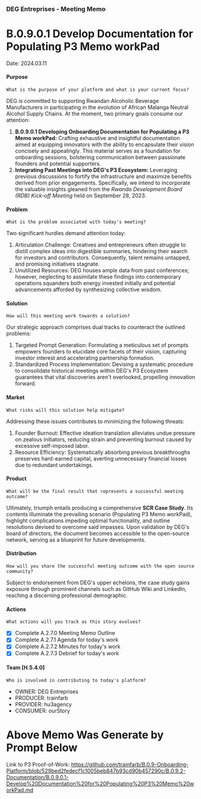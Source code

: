 ### DEG Entreprises - Meeting Memo
# B.0.9.0.1 Develop Documentation for Populating P3 Memo workPad
Date: 2024.03.11  

#### Purpose

`What is the purpose of your platform and what is your current focus?`

DEG is committed to supporting Rwandan Alcoholic Beverage Manufacturers in participating in the evolution of African Malanga Neutral Alcohol Supply Chains. At the moment, two primary goals consume our attention:

1. **B.0.9.0.1 Developing Onboarding Documentation for Populating a P3 Memo workPad:** Crafting exhaustive and insightful documentation aimed at equipping innovators with the ability to encapsulate their vision concisely and appealingly. This material serves as a foundation for onboarding sessions, bolstering communication between passionate founders and potential supporters.
2. **Integrating Past Meetings into DEG's P3 Ecosystem:** Leveraging previous discussions to fortify the infrastructure and maximize benefits derived from prior engagements. Specifically, we intend to incorporate the valuable insights gleaned from the *Rwanda Development Board (RDB) Kick-off Meeting* held on September 28, 2023.

#### Problem

`What is the problem associated with today's meeting?`

Two significant hurdles demand attention today:

1. Articulation Challenge: Creatives and entrepreneurs often struggle to distill complex ideas into digestible summaries, hindering their search for investors and contributors. Consequently, talent remains untapped, and promising initiatives stagnate.
2. Unutilized Resources: DEG houses ample data from past conferences; however, neglecting to assimilate these findings into contemporary operations squanders both energy invested initially and potential advancements afforded by synthesizing collective wisdom.

#### Solution

`How will this meeting work towards a solution?`

Our strategic approach comprises dual tracks to counteract the outlined problems:

1. Targeted Prompt Generation: Formulating a meticulous set of prompts empowers founders to elucidate core facets of their vision, capturing investor interest and accelerating partnership formation.
2. Standardized Process Implementation: Devising a systematic procedure to consolidate historical meetings within DEG's P3 Ecosystem guarantees that vital discoveries aren't overlooked, propelling innovation forward.

#### Market

`What risks will this solution help mitigate?`

Addressing these issues contributes to minimizing the following threats:

1. Founder Burnout: Effective ideation translation alleviates undue pressure on zealous initiators, reducing strain and preventing burnout caused by excessive self-imposed labor.
2. Resource Efficiency: Systematically absorbing previous breakthroughs preserves hard-earned capital, averting unnecessary financial losses due to redundant undertakings.

#### Product

`What will be the final result that represents a successful meeting outcome?`

Ultimately, triumph entails producing a comprehensive **SCR Case Study**. Its contents illuminate the prevailing scenario (Populating P3 Memo workPad), highlight complications impeding optimal functionality, and outline resolutions devised to overcome said impasses. Upon validation by DEG's board of directors, the document becomes accessible to the open-source network, serving as a blueprint for future developments.

#### Distribution

`How will you share the successful meeting outcome with the open source community?`

Subject to endorsement from DEG's upper echelons, the case study gains exposure through prominent channels such as GitHub Wiki and LinkedIn, reaching a discerning professional demographic.

#### Actions

`What actions will you track as this story evolves?`

- [x] Complete A.2.7.0 Meeting Memo Outline
- [x] Complete A.2.7.1 Agenda for today's work
- [x] Complete A.2.7.2 Minutes for today's work
- [x] Complete A.2.7.3 Debrief for today's work

#### Team [H.5.4.0]

`Who is involved in contributing to today's platform?`

- OWNER: DEG Entreprises
- PRODUCER: trainfarb
- PROVIDER: hu3agency
- CONSUMER: ourStory

# Above Memo Was Generate by Prompt Below
Link to P3 Proof-of-Work: https://github.com/trainfarb/B.0.9-Onboarding-Platform/blob/529bed2fedecf1c1005beb847b93cd90b457290c/B.0.9.2-Documentation/B.0.9.0.1-Develop%20Documentation%20for%20Populating%20P3%20Memo%20workPad.md
